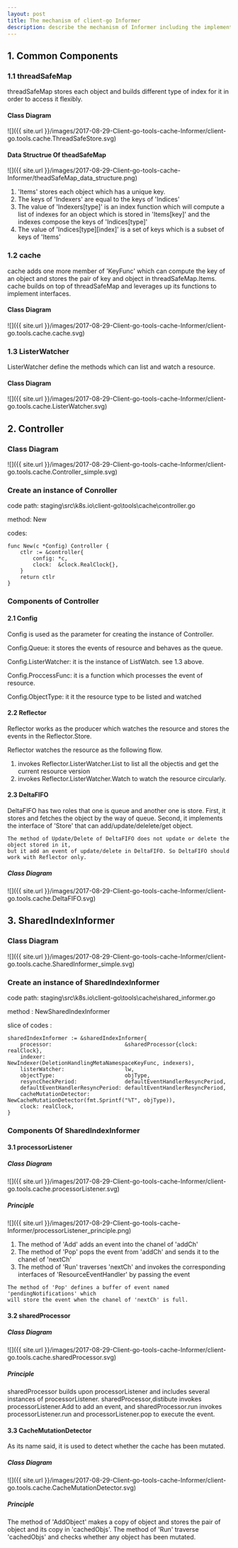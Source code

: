 ```yaml
---
layout: post
title: The mechanism of client-go Informer
description: describe the mechanism of Informer including the implementation of method NewSharedIndexInformer, NewInformer and so on
---
```


## 1. Common Components

### 1.1 threadSafeMap
threadSafeMap stores each object and builds different type of index for it in order to access it flexibly.

#### Class Diagram
![]({{ site.url }}/images/2017-08-29-Client-go-tools-cache-Informer/client-go.tools.cache.ThreadSafeStore.svg)

#### Data Structrue Of theadSafeMap
![]({{ site.url }}/images/2017-08-29-Client-go-tools-cache-Informer/theadSafeMap_data_structure.png)
1.  'Items' stores each object which has a unique key.
1.  The keys of 'Indexers' are equal to the keys of 'Indices'
1.  The value of 'Indexers[type]' is an index function which will compute a list of indexes for an object which is stored in 'Items[key]' and the indexes compose the keys of 'Indices[type]'
1.  The value of 'Indices[type][index]' is a set of keys which is a subset of keys of 'Items'

### 1.2 cache
cache adds one more member of 'KeyFunc' which can compute the key of an object and stores the pair of key and object in threadSafeMap.Items. cache builds on top of threadSafeMap and leverages up its functions to implement interfaces.

#### Class Diagram
![]({{ site.url }}/images/2017-08-29-Client-go-tools-cache-Informer/client-go.tools.cache.cache.svg)

### 1.3 ListerWatcher
ListerWatcher define the methods which can list and watch a resource.

#### Class Diagram
![]({{ site.url }}/images/2017-08-29-Client-go-tools-cache-Informer/client-go.tools.cache.ListerWatcher.svg)

## 2. Controller

### Class Diagram
![]({{ site.url }}/images/2017-08-29-Client-go-tools-cache-Informer/client-go.tools.cache.Controller_simple.svg)

### Create an instance of Conroller
code path: staging\src\k8s.io\client-go\tools\cache\controller.go

method: New

codes:
```
func New(c *Config) Controller {
    ctlr := &controller{
        config: *c,
        clock:  &clock.RealClock{},
    }
    return ctlr
}
```

### Components of Controller

#### 2.1 Config 
Config is used as the parameter for creating the instance of Controller.

Config.Queue: it stores the events of resource and behaves as the queue.

Config.ListerWatcher: it is the instance of ListWatch. see 1.3 above.

Config.ProccessFunc: it is a function which processes the event of resource.

Config.ObjectType: it it the resource type to be listed and watched

#### 2.2 Reflector
Reflector works as the producer which watches the resource and stores the events in the Reflector.Store.

Reflector watches the resource as the following flow.
1.  invokes Reflector.ListerWatcher.List to list all the objectis and get the current resource version
1.  invokes Reflector.ListerWatcher.Watch to watch the resource circularly.

#### 2.3 DeltaFIFO
DeltaFIFO has two roles that one is queue and another one is store. First, it stores and fetches the
object by the way of queue. Second, it implements the interface of 'Store' that can add/update/delelete/get object.
```
The method of Update/Delete of DeltaFIFO does not update or delete the object stored in it,
but it add an event of update/delete in DeltaFIFO. So DeltaFIFO should work with Reflector only.
```

##### Class Diagram
![]({{ site.url }}/images/2017-08-29-Client-go-tools-cache-Informer/client-go.tools.cache.DeltaFIFO.svg)

## 3. SharedIndexInformer

### Class Diagram
![]({{ site.url }}/images/2017-08-29-Client-go-tools-cache-Informer/client-go.tools.cache.SharedInformer_simple.svg)

### Create an instance of SharedIndexInformer
code path: staging\src\k8s.io\client-go\tools\cache\shared_informer.go

method   : NewSharedIndexInformer

slice of codes :
```
sharedIndexInformer := &sharedIndexInformer{
    processor:                       &sharedProcessor{clock: realClock},
    indexer:                         NewIndexer(DeletionHandlingMetaNamespaceKeyFunc, indexers),
    listerWatcher:                   lw,
    objectType:                      objType,
    resyncCheckPeriod:               defaultEventHandlerResyncPeriod,
    defaultEventHandlerResyncPeriod: defaultEventHandlerResyncPeriod,
    cacheMutationDetector:           NewCacheMutationDetector(fmt.Sprintf("%T", objType)),
    clock: realClock,
}
```

### Components Of SharedIndexInformer

#### 3.1 processorListener

##### Class Diagram
![]({{ site.url }}/images/2017-08-29-Client-go-tools-cache-Informer/client-go.tools.cache.processorListener.svg)

##### Principle
![]({{ site.url }}/images/2017-08-29-Client-go-tools-cache-Informer/processorListener_principle.png)
1.  The method of 'Add' adds an event into the chanel of 'addCh'
1.  The method of 'Pop' pops the event from 'addCh' and sends it to the chanel of 'nextCh'
1.  The method of 'Run' traverses 'nextCh' and invokes the corresponding interfaces of 'ResourceEventHandler' by passing the event

```
The method of 'Pop' defines a buffer of event named 'pendingNotifications' which
will store the event when the chanel of 'nextCh' is full.
```

#### 3.2 sharedProcessor

##### Class Diagram
![]({{ site.url }}/images/2017-08-29-Client-go-tools-cache-Informer/client-go.tools.cache.sharedProcessor.svg)

##### Principle
sharedProcessor builds upon processorListener and includes several instances of processorListener. sharedProcessor,distibute invokes processorListener.Add to add an event, and sharedProcessor.run
invokes processorListener.run and processorListener.pop to execute the event.

#### 3.3 CacheMutationDetector
As its name said, it is used to detect whether the cache has been mutated.

##### Class Diagram
![]({{ site.url }}/images/2017-08-29-Client-go-tools-cache-Informer/client-go.tools.cache.CacheMutationDetector.svg)

##### Principle
The method of 'AddObject' makes a copy of object and stores the pair of object and its copy in 'cachedObjs'. The method of 'Run' traverse 'cachedObjs' and checks whether any object has been mutated.
